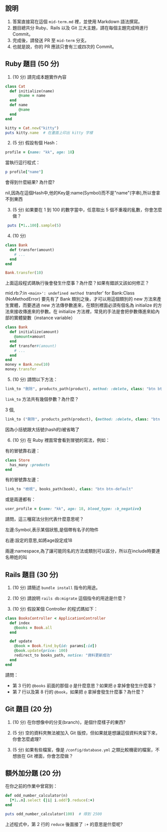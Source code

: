## 說明

1. 答案直接寫在這個 `mid-term.md` 裡，並使用 Markdown 語法撰寫。
1. 題目總共分 Ruby、Rails 以及 Git 三大主題，請在每個主題完成時進行 Commit。
1. 完成後，請發送 PR 至 `mid-term` 分支。
1. 也就是說，你的 PR 應該只會有三或四次的 Commit。

## Ruby 題目 (50 分)

1. (10 分) 請完成本題實作內容

```ruby
class Cat
  def initialize(name)
      @name = name
  end
  def name
      @name
  end
end

kitty = Cat.new("kitty")
puts kitty.name  # 在畫面上印出 kitty 字樣
```

2. (5 分) 假設有個 Hash：

```ruby
profile = {name: "kk", age: 18}
```

當執行這行程式：

```ruby
p profile["name"]
```

會得到什麼結果? 為什麼?

nil,因為在這個Hash中,他的Key是:name(Symbol)而不是"name"(字串),所以會拿不到東西

3. (5 分) 如果要在 1 到 100 的數字當中，任意取出 5 個不重複的亂數，你會怎麼做？
  ```ruby
   puts [*1..100].sample(5)
   ```
4. (10 分)
```ruby
class Bank
  def transfer(amount)
    # ...
  end
end

Bank.transfer(10)
```

上面這段程式碼執行後會發生什麼事？為什麼？如果有錯誤又該如何修正？

mid.rb:7:in `<main>': undefined method `transfer' for Bank:Class (NoMethodError)
要先有了 Bank 類別之後，才可以用這個類別的 new 方法來產生實體，而要透過 new 方法傳參數進來，在類別裡面必須有個名為 initialize 的方法來接收傳進來的參數。在 initialize 方法裡，常見的手法是會把參數傳進來給內部的實體變數（instance variable）
```ruby
class Bank
  def initialize(amount)
    @amount=amount
  end
  def transfer#(amount)
    # ...
  end
end
money = Bank.new(10)
money.transfer
```

5. (10 分) 請問以下方法：

```ruby
link_to "刪除", products_path(product), method: :delete, class: "btn btn-default"
```

`link_to` 方法共有幾個參數？為什麼？

3 個,
```ruby
link_to ("刪除", products_path(product), {method: :delete, class: "btn btn-default"})
```
因為小括號跟大括號(hash的)被省略了

6. (10 分) 在 Ruby 裡面常會看到冒號的寫法，例如：

有的冒號靠右邊：

```ruby
class Store
  has_many :products
end
```

有的冒號靠左邊：

```ruby
link_to "檢視", books_path(book), class: "btn btn-default"
```

或是兩邊都有：

```ruby
user_profile = {name: "kk", age: 18, blood_type: :b_negative}
```

請問，這三種寫法分別代表什麼意思呢？

左邊:Symbol,表示某個狀態,是個帶有名子的物件

右邊:設定的意思,如將age設定成18

兩邊:namespace,為了讓可能同名的方法或類別可以區分，所以在include時要連名帶姓的叫


## Rails 題目 (30 分)

1. (10 分) 請簡述 `bundle install` 指令的用途。

2. (10 分) 請說明 `rails db:migrate` 這個指令的用途是什麼？

3. (10 分) 假設某個 Controller 的程式碼如下：

```ruby
class BooksController < ApplicationController
  def index
    @books = Book.all
  end

  def update
    @book = Book.find_by(id: params[:id])
    @book.update(price: 100)
    redirect_to books_path, notice: "資料更新成功"
  end
end
```

請問：
- 第 3 行的 `@books` 前面的那個 `@` 是什麼意思？如果把 `@` 拿掉會發生什麼事？
- 第 7 行以及第 8 行的 `@book`，如果把 `@` 拿掉會發生什麼事？為什麼？

## Git 題目 (20 分)

1. (10 分) 在你想像中的分支(branch)，是個什麼樣子的東西?

1. (5 分) 空的資料夾無法被加入 Git 版控，但如果就是想讓這個資料夾留下來，你會怎麼處理?

2. (5 分) 如果有些檔案，像是 `/config/database.yml` 之類比較機密的檔案，不想放在 Git 裡面，你會怎麼做？

## 額外加分題 (20 分)

在你之前的作業中曾寫到：

```ruby
def odd_number_calculator(n)
  [*1..n].select {|i| i.odd?}.reduce(:+)
end

puts odd_number_calculator(100)  # 得到 2500
```

上述程式中，第 2 行的 `reduce` 後面接了 `:+` 的意思是什麼呢?

